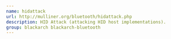 ```yaml
---
name: hidattack
url: http://mulliner.org/bluetooth/hidattack.php
description: HID Attack (attacking HID host implementations).
group: blackarch blackarch-bluetooth
---
```

